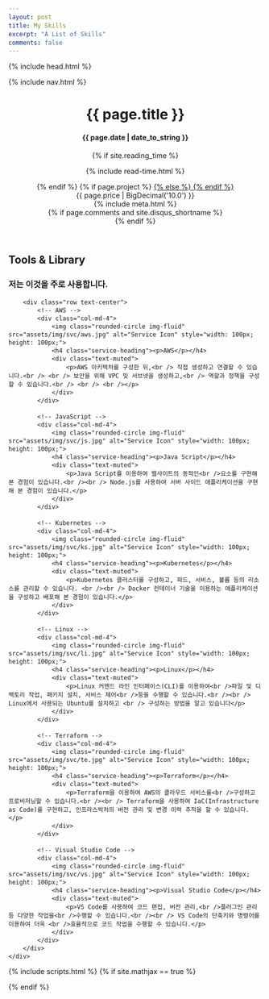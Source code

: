 ```yaml
---
layout: post
title: My Skills
excerpt: "A List of Skills"
comments: false
---
```

{% include head.html %}

{% include nav.html %}

<header class="header" role="banner">
    <div class="wrapper animated fadeIn">
        <div class="content">
            <div class="post-title {% if page.feature %} feature {% endif %}">
                <h1>{{ page.title }}</h1>
                <h4>{{ page.date | date_to_string }}</h4>
                {% if site.reading_time %}
                <p class="reading-time">
                    <i class="fa fa-clock-o"></i>
                    {% include read-time.html %}
                </p>
                {% endif %}
                {% if page.project %}
                <a class="btn zoombtn" href="{{site.url}}/projects/">
                {% else %}
                <a class="btn zoombtn" href="{{site.url}}/posts/">
                {% endif %}
                    <i class="fa fa-chevron-left"></i>
                </a>
            </div>
            {{ page.price | BigDecimal('10.0') }}
            <div class="entry-meta">
                {% include meta.html %}
            </div>
        </div>
    </div>
    {% if page.comments and site.disqus_shortname %}<section id="disqus_thread" class="animated fadeInUp"></section>{% endif %}
</header>

<section class="bg-light page-section" id="services">
    <div class="container">
        <div class="row">
            <div class="col-lg-12 text-center">
                <h2 class="section-heading text-uppercase">Tools & Library</h2>
                <h3 class="section-subheading text-muted">저는 이것을 주로 사용합니다.</h3>
            </div>
        </div>

        <div class="row text-center">
            <!-- AWS -->
            <div class="col-md-4">
                <img class="rounded-circle img-fluid" src="assets/img/svc/aws.jpg" alt="Service Icon" style="width: 100px; height: 100px;">
                <h4 class="service-heading"><p>AWS</p></h4>
                <div class="text-muted">
                    <p>AWS 아키텍처를 구성한 뒤,<br /> 직접 생성하고 연결할 수 있습니다.<br /> <br /> 보안을 위해 VPC 및 서브넷을 생성하고,<br /> 역할과 정책을 구성할 수 있습니다.<br /> <br /> <br /></p>
                </div>
            </div>

            <!-- JavaScript -->
            <div class="col-md-4">
                <img class="rounded-circle img-fluid" src="assets/img/svc/js.jpg" alt="Service Icon" style="width: 100px; height: 100px;">
                <h4 class="service-heading"><p>Java Script</p></h4>
                <div class="text-muted">
                    <p>Java Script를 이용하여 웹사이트의 동적인<br />요소를 구현해 본 경험이 있습니다.<br /><br /> Node.js를 사용하여 서버 사이드 애플리케이션을 구현해 본 경험이 있습니다.</p>
                </div>
            </div>

            <!-- Kubernetes -->
            <div class="col-md-4">
                <img class="rounded-circle img-fluid" src="assets/img/svc/ks.jpg" alt="Service Icon" style="width: 100px; height: 100px;">
                <h4 class="service-heading"><p>Kubernetes</p></h4>
                <div class="text-muted">
                    <p>Kubernetes 클러스터를 구성하고, 파드, 서비스, 볼륨 등의 리소스를 관리할 수 있습니다. <br /><br /> Docker 컨테이너 기술을 이용하는 애플리케이션을 구성하고 배포해 본 경험이 있습니다.</p>
                </div>
            </div>

            <!-- Linux -->
            <div class="col-md-4">
                <img class="rounded-circle img-fluid" src="assets/img/svc/li.jpg" alt="Service Icon" style="width: 100px; height: 100px;">
                <h4 class="service-heading"><p>Linux</p></h4>
                <div class="text-muted">
                    <p>Linux 커맨드 라인 인터페이스(CLI)를 이용하여<br />파일 및 디렉토리 작업, 패키지 설치, 서비스 제어<br />등을 수행할 수 있습니다.<br /><br /> Linux에서 사용되는 Ubuntu를 설치하고 <br /> 구성하는 방법을 알고 있습니다</p>
                </div>
            </div>

            <!-- Terraform -->
            <div class="col-md-4">
                <img class="rounded-circle img-fluid" src="assets/img/svc/te.jpg" alt="Service Icon" style="width: 100px; height: 100px;">
                <h4 class="service-heading"><p>Terraform</p></h4>
                <div class="text-muted">
                    <p>Terraform을 이용하여 AWS의 클라우드 서비스를<br />구성하고 프로비저닝할 수 있습니다.<br /><br /> Terraform을 사용하여 IaC(Infrastructure as Code)를 구현하고, 인프라스럭처의 버전 관리 및 변경 이력 추적을 할 수 있습니다.</p>
                </div>
            </div>

            <!-- Visual Studio Code -->
            <div class="col-md-4">
                <img class="rounded-circle img-fluid" src="assets/img/svc/vs.jpg" alt="Service Icon" style="width: 100px; height: 100px;">
                <h4 class="service-heading"><p>Visual Studio Code</p></h4>
                <div class="text-muted">
                    <p>VS Code를 사용하여 코드 편집, 버전 관리,<br />플러그인 관리 등 다양한 작업을<br />수행할 수 있습니다.<br /><br /> VS Code의 단축키와 명령어를 이용하여 더욱 <br />효율적으로 코드 작업을 수행할 수 있습니다.</p>
                </div>
            </div>
        </div>
    </div>
</section>

{% include scripts.html %}
{% if site.mathjax == true %}
<script async src="https://cdn.mathjax.org/mathjax/latest/MathJax.js?config=TeX-AMS-MML_HTMLorMML"></script>
{% endif %}